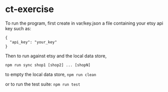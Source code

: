 # ct-exercise

To run the program, first create in var/key.json a file containing your etsy api key such as:

```
{
  "api_key": "your_key"
}
```

Then to run against etsy and the local data store,

`npm run sync shop1 [shop2] ... [shopN]`

to empty the local data store,
`npm run clean`

or to run the test suite:
`npm run test`

